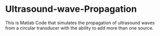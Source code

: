 # Ultrasound-wave-Propagation
This is Matlab Code that simulates the propagation of ultrasound waves from a circular transducer with the ability to add more than one source. 
